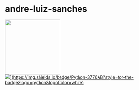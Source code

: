 # andre-luiz-sanches

<div>
  <a href="https://github.com/andre-luiz-sanches">
  <img height="180em" src="https://github-readme-stats.vercel.app/api?username=andre-luiz-sanches&show_icons=true&theme=tokyonight&include_all_commits=true&count_private=true"/>
<div>
 <img src="https://img.shields.io/badge/Python-3776AB?style=for-the-badge&logo=python&logoColor=white&quot; alt="Python">](https://img.shields.io/badge/Python-3776AB?style=for-the-badge&logo=python&logoColor=white)
</div>
